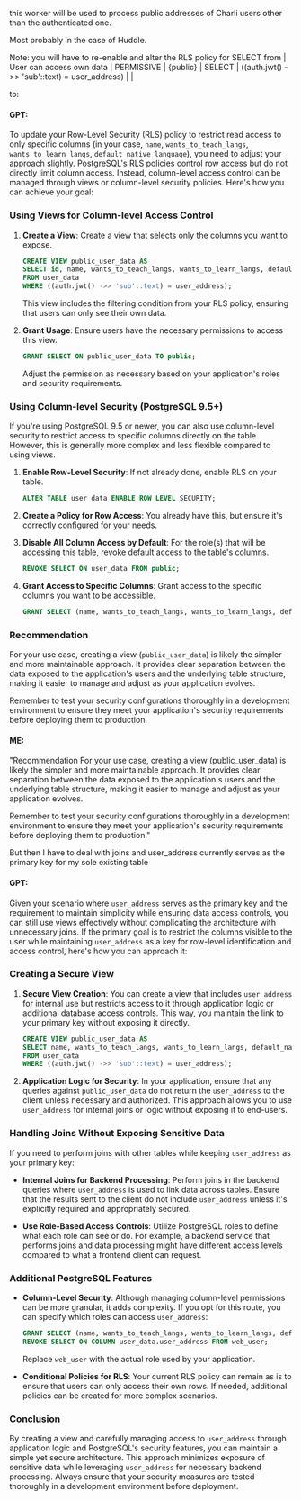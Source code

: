 this worker will be used to process public addresses of Charli users other than the authenticated one.

Most probably in the case of Huddle.

Note: you will have to re-enable and alter the RLS policy for SELECT from
| User can access own data | PERMISSIVE | {public} | SELECT | ((auth.jwt() ->> 'sub'::text) = user_address) |                                               |


to:
#### GPT:
To update your Row-Level Security (RLS) policy to restrict read access to only specific columns (in your case, `name`, `wants_to_teach_langs`, `wants_to_learn_langs`, `default_native_language`), you need to adjust your approach slightly. PostgreSQL's RLS policies control row access but do not directly limit column access. Instead, column-level access control can be managed through views or column-level security policies. Here's how you can achieve your goal:

### Using Views for Column-level Access Control

1. **Create a View**: Create a view that selects only the columns you want to expose.

    ```sql
    CREATE VIEW public_user_data AS
    SELECT id, name, wants_to_teach_langs, wants_to_learn_langs, default_native_language
    FROM user_data
    WHERE ((auth.jwt() ->> 'sub'::text) = user_address);
    ```

    This view includes the filtering condition from your RLS policy, ensuring that users can only see their own data.

2. **Grant Usage**: Ensure users have the necessary permissions to access this view.

    ```sql
    GRANT SELECT ON public_user_data TO public;
    ```

    Adjust the permission as necessary based on your application's roles and security requirements.

### Using Column-level Security (PostgreSQL 9.5+)

If you're using PostgreSQL 9.5 or newer, you can also use column-level security to restrict access to specific columns directly on the table. However, this is generally more complex and less flexible compared to using views.

1. **Enable Row-Level Security**: If not already done, enable RLS on your table.

    ```sql
    ALTER TABLE user_data ENABLE ROW LEVEL SECURITY;
    ```

2. **Create a Policy for Row Access**: You already have this, but ensure it's correctly configured for your needs.

3. **Disable All Column Access by Default**: For the role(s) that will be accessing this table, revoke default access to the table's columns.

    ```sql
    REVOKE SELECT ON user_data FROM public;
    ```

4. **Grant Access to Specific Columns**: Grant access to the specific columns you want to be accessible.

    ```sql
    GRANT SELECT (name, wants_to_teach_langs, wants_to_learn_langs, default_native_language) ON user_data TO public;
    ```

### Recommendation

For your use case, creating a view (`public_user_data`) is likely the simpler and more maintainable approach. It provides clear separation between the data exposed to the application's users and the underlying table structure, making it easier to manage and adjust as your application evolves.

Remember to test your security configurations thoroughly in a development environment to ensure they meet your application's security requirements before deploying them to production.

#### ME:
"Recommendation
For your use case, creating a view (public_user_data) is likely the simpler and more maintainable approach. It provides clear separation between the data exposed to the application's users and the underlying table structure, making it easier to manage and adjust as your application evolves.

Remember to test your security configurations thoroughly in a development environment to ensure they meet your application's security requirements before deploying them to production."

But then I have to deal with joins and user_address currently serves as the primary key for my sole existing table

#### GPT:
Given your scenario where `user_address` serves as the primary key and the requirement to maintain simplicity while ensuring data access controls, you can still use views effectively without complicating the architecture with unnecessary joins. If the primary goal is to restrict the columns visible to the user while maintaining `user_address` as a key for row-level identification and access control, here's how you can approach it:

### Creating a Secure View

1. **Secure View Creation**: You can create a view that includes `user_address` for internal use but restricts access to it through application logic or additional database access controls. This way, you maintain the link to your primary key without exposing it directly.

    ```sql
    CREATE VIEW public_user_data AS
    SELECT name, wants_to_teach_langs, wants_to_learn_langs, default_native_language, user_address
    FROM user_data
    WHERE ((auth.jwt() ->> 'sub'::text) = user_address);
    ```

2. **Application Logic for Security**: In your application, ensure that any queries against `public_user_data` do not return the `user_address` to the client unless necessary and authorized. This approach allows you to use `user_address` for internal joins or logic without exposing it to end-users.

### Handling Joins Without Exposing Sensitive Data

If you need to perform joins with other tables while keeping `user_address` as your primary key:

- **Internal Joins for Backend Processing**: Perform joins in the backend queries where `user_address` is used to link data across tables. Ensure that the results sent to the client do not include `user_address` unless it's explicitly required and appropriately secured.

- **Use Role-Based Access Controls**: Utilize PostgreSQL roles to define what each role can see or do. For example, a backend service that performs joins and data processing might have different access levels compared to what a frontend client can request.

### Additional PostgreSQL Features

- **Column-Level Security**: Although managing column-level permissions can be more granular, it adds complexity. If you opt for this route, you can specify which roles can access `user_address`:

    ```sql
    GRANT SELECT (name, wants_to_teach_langs, wants_to_learn_langs, default_native_language) ON user_data TO web_user;
    REVOKE SELECT ON COLUMN user_data.user_address FROM web_user;
    ```

    Replace `web_user` with the actual role used by your application.

- **Conditional Policies for RLS**: Your current RLS policy can remain as is to ensure that users can only access their own rows. If needed, additional policies can be created for more complex scenarios.

### Conclusion

By creating a view and carefully managing access to `user_address` through application logic and PostgreSQL's security features, you can maintain a simple yet secure architecture. This approach minimizes exposure of sensitive data while leveraging `user_address` for necessary backend processing. Always ensure that your security measures are tested thoroughly in a development environment before deployment.

